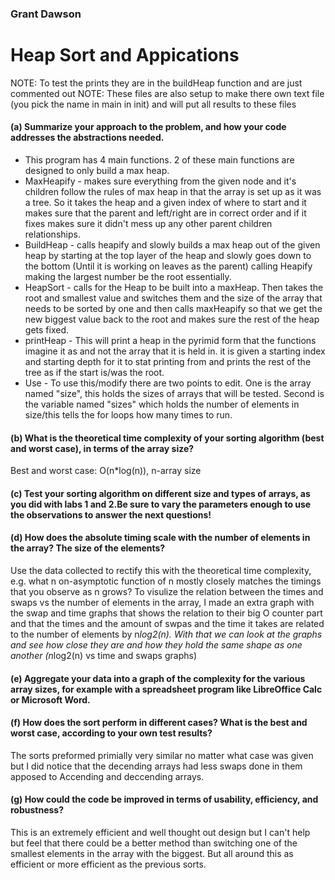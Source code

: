 ### Grant Dawson

# Heap Sort and Appications

NOTE: To test the prints they are in the buildHeap function and are just commented out
NOTE: These files are also setup to make there own text file (you pick the name in main in init) and will put all results to these files

#### (a)  Summarize your approach to the problem, and how your code addresses the abstractions needed.
* This program has 4 main functions. 2 of these main functions are designed to only build a max heap.
* MaxHeapify - makes sure everything from the given node and it's children follow the rules of max heap in that the array is set up as it was a tree.
So it takes the heap and a given index of where to start and it makes sure that the parent and left/right are in correct order and if it fixes makes sure it
didn't mess up any other parent children relationships.
* BuildHeap - calls heapify and slowly builds a max heap out of the given heap by starting at the top layer of the heap and slowly goes down to the bottom (Until it is working on leaves as the parent) calling Heapify making the largest number be the root essentially.
* HeapSort - calls for the Heap to be built into a maxHeap. Then takes the root and smallest value and switches them and the size of the array that needs to be sorted by one and then calls maxHeapify so that we get the new biggest value back to the root and makes sure the rest of the heap gets fixed.
* printHeap - This will print a heap in the pyrimid form that the functions imagine it as and not the array that it is held in. it is given a starting index and starting depth for it to stat printing from and prints the rest of the tree as if the start is/was the root.
* Use - To use this/modify there are two points to edit. One is the array named "size", this holds the sizes of arrays that will be tested. Second is the
      variable named "sizes" which holds the number of elements in size/this tells the for loops how many times to run.



#### (b)  What is the theoretical time complexity of your sorting algorithm (best and worst case), in terms of the array size?
Best and worst case: O(n*log(n)), n-array size
#### (c)  Test your sorting algorithm on different size and types of arrays, as you did with labs 1 and 2.Be sure to vary the parameters enough to use the observations to answer the next questions!
#### (d)  How does the absolute timing scale with the number of elements in the array?  The size of the elements?
Use the data collected to rectify this with the theoretical time complexity, e.g.  what n on-asymptotic function of n mostly closely matches the timings that you observe as n grows?
    To visulize the relation between the times and swaps vs the number of elements in the array, I made an extra graph with the swap and time graphs that
      shows the relation to their big O counter part and that the times and the amount of swpas and the time it takes are related to the number of
      elements by n*log2(n). With that we can look at the graphs and see how close they are and how they hold the same shape as one another (n*log2(n) vs time and swaps graphs)


#### (e)  Aggregate your data into a graph of the complexity for the various array sizes, for example with a spreadsheet program like LibreOffice Calc or Microsoft Word.
#### (f)  How does the sort perform in different cases?  What is the best and worst case, according to your own test results?
The sorts preformed primially very similar no matter what case was given but I did notice that the decending arrays had less swaps done in them apposed to Accending and deccending arrays.

#### (g)  How could the code be improved in terms of usability, efficiency, and robustness?
This is an extremely efficient and well thought out design but I can't help but feel that there could be a better method than switching one of the smallest elements in the array with the biggest. But all around this as efficient or more efficient as the previous sorts.
